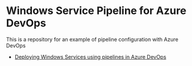 # Windows Service Pipeline for Azure DevOps
This is a repository for an example of pipeline configuration with Azure DevOps

- [Deploying Windows Services using pipelines in Azure DevOps](https://puresourcecode.com/tools/azure-devops/deploying-windows-services-using-azure-devops/)
